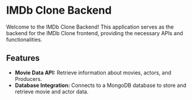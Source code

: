 # IMDb Clone Backend

Welcome to the IMDb Clone Backend! This application serves as the backend for the IMDb Clone frontend, providing the necessary APIs and functionalities.

## Features

- **Movie Data API:** Retrieve information about movies, actors, and Producers.
- **Database Integration:** Connects to a MongoDB database to store and retrieve movie and actor data.
